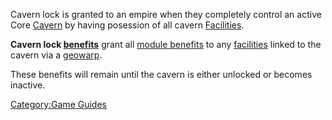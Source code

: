 Cavern lock is granted to an empire when they completely control an
active Core [Cavern](Caverns.md) by having posession of all
cavern [Facilities](Facilities.md).

**Cavern lock [benefits](Empire_Benefits.md)** grant all [module
benefits](module_benefit.md) to any
[facilities](facilities.md) linked to the cavern via a
[geowarp](geowarp.md).

These benefits will remain until the cavern is either unlocked or
becomes inactive.

[Category:Game Guides](Category:Game_Guides.md)
